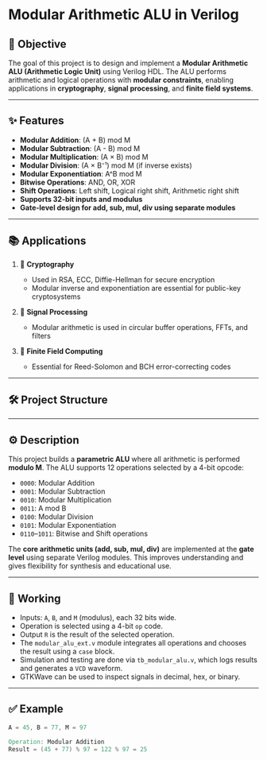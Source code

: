# Modular Arithmetic ALU in Verilog

## 🧠 Objective
The goal of this project is to design and implement a **Modular Arithmetic ALU (Arithmetic Logic Unit)** using Verilog HDL. The ALU performs arithmetic and logical operations with **modular constraints**, enabling applications in **cryptography**, **signal processing**, and **finite field systems**.

---

## ✨ Features

- **Modular Addition**: (A + B) mod M  
- **Modular Subtraction**: (A - B) mod M  
- **Modular Multiplication**: (A × B) mod M  
- **Modular Division**: (A × B⁻¹) mod M (if inverse exists)  
- **Modular Exponentiation**: A^B mod M  
- **Bitwise Operations**: AND, OR, XOR  
- **Shift Operations**: Left shift, Logical right shift, Arithmetic right shift  
- **Supports 32-bit inputs and modulus**  
- **Gate-level design for add, sub, mul, div using separate modules**

---

## 📚 Applications

1. 🔐 **Cryptography**
   - Used in RSA, ECC, Diffie-Hellman for secure encryption
   - Modular inverse and exponentiation are essential for public-key cryptosystems

2. 🔁 **Signal Processing**
   - Modular arithmetic is used in circular buffer operations, FFTs, and filters

3. 🧮 **Finite Field Computing**
   - Essential for Reed-Solomon and BCH error-correcting codes

---

## 🛠️ Project Structure


---

## ⚙️ Description

This project builds a **parametric ALU** where all arithmetic is performed **modulo M**. The ALU supports 12 operations selected by a 4-bit opcode:

- `0000`: Modular Addition  
- `0001`: Modular Subtraction  
- `0010`: Modular Multiplication  
- `0011`: A mod B  
- `0100`: Modular Division  
- `0101`: Modular Exponentiation  
- `0110`–`1011`: Bitwise and Shift operations

The **core arithmetic units (add, sub, mul, div)** are implemented at the **gate level** using separate Verilog modules. This improves understanding and gives flexibility for synthesis and educational use.

---

## 🔄 Working

- Inputs: `A`, `B`, and `M` (modulus), each 32 bits wide.
- Operation is selected using a 4-bit `op` code.
- Output `R` is the result of the selected operation.
- The `modular_alu_ext.v` module integrates all operations and chooses the result using a `case` block.
- Simulation and testing are done via `tb_modular_alu.v`, which logs results and generates a `VCD` waveform.
- GTKWave can be used to inspect signals in decimal, hex, or binary.

---

## ✅ Example

```verilog
A = 45, B = 77, M = 97

Operation: Modular Addition
Result = (45 + 77) % 97 = 122 % 97 = 25
